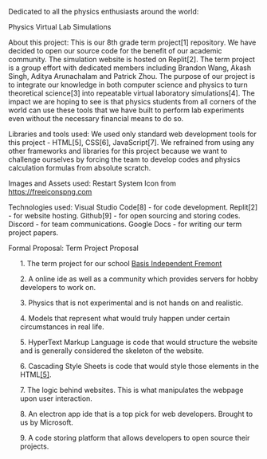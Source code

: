 Dedicated to all the physics enthusiasts around the world:  

Physics Virtual Lab Simulations 


About this project:
This is our 8th grade term project[1] repository. We have decided to open our source code for the benefit of our academic community. The simulation website is hosted on Replit[2]. The term project is a group effort with dedicated members including Brandon Wang, Akash Singh, Aditya Arunachalam and Patrick Zhou. The purpose of our project is to integrate our knowledge in both computer science and physics to turn theoretical science[3] into repeatable virtual laboratory simulations[4]. The impact we are hoping to see is that physics students from all corners of the world can use these tools that we have built to perform lab experiments even without the necessary financial means to do so.

Libraries and tools used:
We used only standard web development tools for this project - HTML[5], CSS[6], JavaScript[7]. We refrained from using any other frameworks and libraries for this project because we want to challenge ourselves by forcing the team to develop codes and physics calculation formulas from absolute scratch.

 

Images and Assets used:
Restart System Icon from https://freeiconspng.com

Technologies used:
Visual Studio Code[8] - for code development.
Replit[2] - for website hosting.
Github[9] - for open sourcing and storing codes.
Discord - for team communications.
Google Docs - for writing our term project papers. 

 

Formal Proposal:
Term Project Proposal 


<ul id="termprojectdesc">1. The term project for our school <a href="https://basisindependent.com/">Basis Independent Fremont</a></ul>
<ul id="replitdesc">2. A online ide as well as a community which provides servers for hobby developers to work on. </ul>
<ul id="theoreticaldesc">3. Physics that is not experimental and is not hands on and realistic. </ul>
<ul id="simdesc">4. Models that represent what would truly happen under certain circumstances in real life. </ul>
<ul id="htmldesc">5. HyperText Markup Language is code that would structure the website and is generally considered the skeleton of the website. </ul>
<ul id="cssdesc">6. Cascading Style Sheets is code that would style those elements in the HTML<a href="#htmldesc">[5]</a>. </ul>
<ul id="JSdesc">7. The logic behind websites. This is what manipulates the webpage upon user interaction. </ul>
<ul id="vsdesc">8. An electron app ide that is a top pick for web developers. Brought to us by Microsoft. </ul>
<ul id="ghdesc">9. A code storing platform that allows developers to open source their projects. </ul>